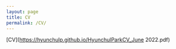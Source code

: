 ```yaml
---
layout: page
title: CV
permalink: /CV/
---
```


[CV](https://hyunchulp.github.io/HyunchulParkCV_June 2022.pdf)

<!-- <img src="/HyunchulParkCV_June 2022.pdf" alt="Hyunchul Park" width="1000"/> -->

<!-- ![CV](HyunchulParkCV_June 2022.pdf) -->
